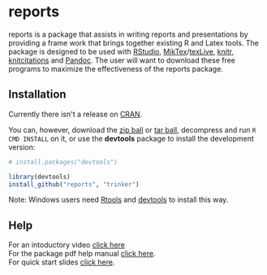reports
=======
reports is a package that assists in writing reports and presentations by providing a frame work that brings together existing R and Latex tools.  The package is designed to be used with [RStudio](http://www.rstudio.com/), [MikTex](http://miktex.org/)/[texLive](http://www.tug.org/texlive/), [knitr](http://yihui.name/knitr/), [knitcitations](http://www.carlboettiger.info/2012/05/30/knitcitations.html) and [Pandoc](http://johnmacfarlane.net/pandoc/).  The user will want to download these free programs to maximize the effectiveness of the reports package.

## Installation

Currently there isn't a release on [CRAN](http://cran.r-project.org/).


You can, however, download the [zip ball](https://github.com/trinker/reports/zipball/master) or [tar ball](https://github.com/trinker/reports/tarball/master), decompress and run `R CMD INSTALL` on it, or use the **devtools** package to install the development version:

```r
# install.packages("devtools")

library(devtools)
install_github("reports", "trinker")
```

Note: Windows users need [Rtools](http://www.murdoch-sutherland.com/Rtools/) and [devtools](http://CRAN.R-project.org/package=devtools) to install this way.

## Help

For an intoductory video [click here](http://youtu.be/cokNUTGtoM4)    
For the package pdf help manual [click here](https://dl.dropbox.com/u/61803503/reports.pdf).    
For quick start slides [click here](http://trinker.github.com/reports/slides/reports.html).


